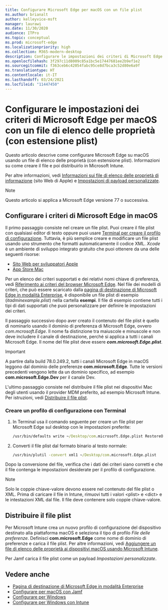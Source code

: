 ```yaml
---
title: Configurare Microsoft Edge per macOS con un file plist
ms.author: brianalt
author: kelleyvice-msft
manager: laurawi
ms.date: 11/30/2020
audience: ITPro
ms.topic: conceptual
ms.prod: microsoft-edge
ms.localizationpriority: high
ms.collection: M365-modern-desktop
description: Configurare le impostazioni dei criteri di Microsoft Edge in macOS con un file di elenco delle proprietà (con estensione plist)
ms.openlocfilehash: 3f297c11d8009c85a1bc5e17447681ee2b9ef1e2
ms.sourcegitcommit: f363ceb6c42054fabc95ce8d7bca3c52d80e6a9f
ms.translationtype: HT
ms.contentlocale: it-IT
ms.lasthandoff: 03/24/2021
ms.locfileid: "11447450"
---
```

# <a name="configure-microsoft-edge-policy-settings-for-macos-using-a-plist"></a>Configurare le impostazioni dei criteri di Microsoft Edge per macOS con un file di elenco delle proprietà (con estensione plist)

Questo articolo descrive come configurare Microsoft Edge su macOS usando un file di elenco delle proprietà (con estensione plist). Informazioni su come creare il file e poi distribuirlo in Microsoft Intune.

Per altre informazioni, vedi [Informazioni sui file di elenco delle proprietà di informazione](https://developer.apple.com/library/archive/documentation/General/Reference/InfoPlistKeyReference/Articles/AboutInformationPropertyListFiles.html) (sito Web di Apple) e [Impostazioni di payload personalizzate](https://support.apple.com/guide/mdm/custom-mdm9abbdbe7/1/web/1).

> [!NOTE]
> Questo articolo si applica a Microsoft Edge versione 77 o successiva.

## <a name="configure-microsoft-edge-policies-on-macos"></a>Configurare i criteri di Microsoft Edge in macOS

Il primo passaggio consiste nel creare un file plist. Puoi creare il file plist con qualsiasi editor di testo oppure puoi usare [Terminal per creare il profilo di configurazione](#create-a-configuration-profile-using-terminal). Tuttavia, è più semplice creare e modificare un file plist usando uno strumento che formatti automaticamente il codice XML. *Xcode* è un ambiente di sviluppo integrato gratuito che puoi ottenere da una delle seguenti risorse:

- [Sito Web per sviluppatori Apple](https://developer.apple.com/xcode/)
- [App Store Mac](https://apps.apple.com/app/xcode/id497799835?mt=12)

Per un elenco dei criteri supportati e dei relativi nomi chiave di preferenza, vedi [Riferimento ai criteri del browser Microsoft Edge](microsoft-edge-policies.md). Nel file dei modelli di criteri, che può essere scaricato dalla [pagina di destinazione di Microsoft Edge in modalità Enterprise](https://aka.ms/EdgeEnterprise), è disponibile un file plist di esempio (*itadminexample.plist*) nella cartella **esempi**. Il file di esempio contiene tutti i tipi di dati supportati che puoi personalizzare per definire le impostazioni dei criteri. 

Il passaggio successivo dopo aver creato il contenuto del file plist è quello di nominarlo usando il dominio di preferenza di Microsoft Edge, ovvero *com.mcrosoft.Edge*. Il nome fa distinzione tra maiuscole e minuscole e non deve includere il canale di destinazione, perché si applica a tutti i canali Microsoft Edge. Il nome del file plist deve essere **_com.microsoft.Edge.plist_**.

> [!IMPORTANT]
> A partire dalla build 78.0.249.2, tutti i canali Microsoft Edge in macOS leggono dal dominio delle preferenze **com.microsoft.Edge**. Tutte le versioni precedenti vengono lette da un dominio specifico, ad esempio **com.microsoft.Edge.Dev** per il canale Dev.

L'ultimo passaggio consiste nel distribuire il file plist nei dispositivi Mac degli utenti usando il provider MDM preferito, ad esempio Microsoft Intune. Per istruzioni, vedi [Distribuire il file plist](#deploy-your-plist).

### <a name="create-a-configuration-profile-using-terminal"></a>Creare un profilo di configurazione con Terminal

1. In Terminal usa il comando seguente per creare un file plist per Microsoft Edge sul desktop con le impostazioni preferite:

   ```cmd
   /usr/bin/defaults write ~/Desktop/com.microsoft.Edge.plist RestoreOnStartup -int 1
   ```

2. Converti il file plist dal formato binario al testo normale:

   ```cmd
   /usr/bin/plutil -convert xml1 ~/Desktop/com.microsoft.Edge.plist
   ```

Dopo la conversione del file, verifica che i dati dei criteri siano corretti e che il file contenga le impostazioni desiderate per il profilo di configurazione.

> [!NOTE]
> Solo le coppie chiave-valore devono essere nel contenuto del file plist o XML. Prima di caricare il file in Intune, rimuovi tutti i valori \<plist> e \<dict> e le intestazioni XML dal file. Il file deve contenere solo coppie chiave-valore.

## <a name="deploy-your-plist"></a>Distribuire il file plist

Per Microsoft Intune crea un nuovo profilo di configurazione del dispositivo destinato alla piattaforma macOS e seleziona il tipo di profilo *File delle preferenze*. Definisci **com.microsoft.Edge** come nome di dominio di preferenze e carica il file plist. Per altre informazioni, vedi [Aggiungere un file di elenco delle proprietà ai dispositivi macOS usando Microsoft Intune](/intune/configuration/preference-file-settings-macos).

Per Jamf carica il file plist come un payload *Impostazioni personalizzate*.

## <a name="see-also"></a>Vedere anche

- [Pagina di destinazione di Microsoft Edge in modalità Enterprise](https://aka.ms/EdgeEnterprise)
- [Configurare per macOS con Jamf](configure-microsoft-edge-on-mac-jamf.md)
- [Configurare per Windows](configure-microsoft-edge.md)
- [Configurare per Windows con Intune](configure-edge-with-intune.md)